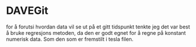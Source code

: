 # DAVEGit

for å forutsi hvordan data vil se ut på et gitt tidspunkt tenkte jeg det var best å bruke regresjons metoden, da den er godt egnet for å regne på konstant numerisk data. Som den som er fremstilt i tesla filen.
